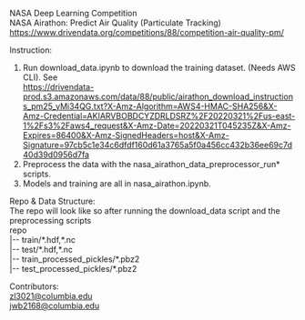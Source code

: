 NASA Deep Learning Competition  
NASA Airathon: Predict Air Quality (Particulate Tracking)  
https://www.drivendata.org/competitions/88/competition-air-quality-pm/  
  
Instruction:  
1. Run download_data.ipynb to download the training dataset. (Needs AWS CLI). See  
https://drivendata-prod.s3.amazonaws.com/data/88/public/airathon_download_instructions_pm25_yMi34QG.txt?X-Amz-Algorithm=AWS4-HMAC-SHA256&X-Amz-Credential=AKIARVBOBDCYZDRLDSRZ%2F20220321%2Fus-east-1%2Fs3%2Faws4_request&X-Amz-Date=20220321T045235Z&X-Amz-Expires=86400&X-Amz-SignedHeaders=host&X-Amz-Signature=97cb5c1e34c6dfdf160d61a3765a5f0a456cc432b36ee69c7d40d39d0956d7fa    
3. Preprocess the data with the nasa_airathon_data_preprocessor_run\* scripts.  
4. Models and training are all in nasa_airathon.ipynb.  
  
Repo & Data Structure:  
The repo will look like so after running the download_data script and the preprocessing scripts  
repo  
\|-- train/\*.hdf,\*.nc  
\|-- test/\*.hdf,\*.nc  
\|-- train_processed_pickles/\*.pbz2  
\|-- test_processed_pickles/\*.pbz2  
  
Contributors:  
zl3021@columbia.edu  
jwb2168@columbia.edu  
